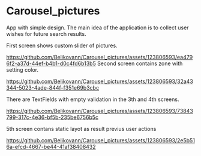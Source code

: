 # Carousel_pictures

App with simple design. The main idea of ​​the application is to collect user wishes for future search results.

First screen shows custom slider of pictures. 

https://github.com/Belikovann/Carousel_pictures/assets/123806593/ea4796f2-a37d-44ef-b4b1-d0c4fd6b13b5
Second screen contains zone with setting color. 

https://github.com/Belikovann/Carousel_pictures/assets/123806593/32a43344-5023-4ade-844f-f351e69b3cbc

There are TextFields with empty validation in the 3th and 4th screens.

https://github.com/Belikovann/Carousel_pictures/assets/123806593/73843799-317c-4e36-bf5b-235be6756b5c

5th screen contans static layot as result previus user actions

https://github.com/Belikovann/Carousel_pictures/assets/123806593/2e5b516a-efcd-4667-be44-41af38408432


